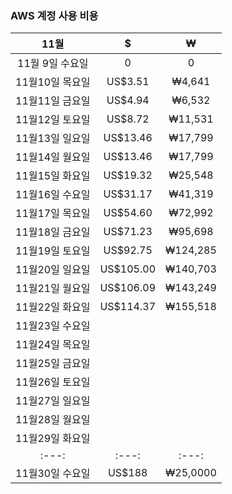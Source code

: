 ### AWS 계정 사용 비용
 
|11월|$|₩|
|:---:|:---:|:---:|
|11월 9일 수요일|        0|        0|
|11월10일 목요일|  US$3.51|   ₩4,641|
|11월11일 금요일|  US$4.94|   ₩6,532|
|11월12일 토요일|  US$8.72|  ₩11,531|
|11월13일 일요일| US$13.46|  ₩17,799|
|11월14일 월요일| US$13.46|  ₩17,799|
|11월15일 화요일| US$19.32|  ₩25,548|
|11월16일 수요일| US$31.17|  ₩41,319|
|11월17일 목요일| US$54.60|  ₩72,992|
|11월18일 금요일| US$71.23|  ₩95,698|
|11월19일 토요일| US$92.75| ₩124,285|
|11월20일 일요일|US$105.00| ₩140,703|
|11월21일 월요일|US$106.09| ₩143,249|
|11월22일 화요일|US$114.37| ₩155,518|    
|11월23일 수요일|         |         |
|11월24일 목요일|         |         |
|11월25일 금요일|         |         |
|11월26일 토요일|         |         |
|11월27일 일요일|         |         |
|11월28일 월요일|         |         |
|11월29일 화요일|         |         |
|:---:|:---:|:---:| 
|11월30일 수요일|   US$188| ₩25,0000| 

